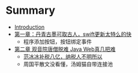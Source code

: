 # Summary

* [Introduction](README.md)
* [第一章：丹青古墨可取古人，swift更新太特么的快](di-yi-zhang-ff1a-dan-qing-gu-mo-ke-qu-gu-ren-ff0c-swift-geng-xin-tai-te-yao-de-kuai.md)
  * 程序添加按钮，按钮绑定事件
* [第二章 观音院唐僧脱难 Java Web真几把难](di-er-zhang-guan-yin-yuan-tang-seng-tuo-nan-java-web-zhen-ji-ba-nan.md)
  * [范冰冰补税八亿，纳税人不明所以](di-er-zhang-guan-yin-yuan-tang-seng-tuo-nan-java-web-zhen-ji-ba-nan/fan-bing-bing-bu-shui-ba-yi-ff0c-na-shui-ren-bu-ming-suo-yi.md)
  * 周国平散文没看懂，汤姆猫自带连接池

